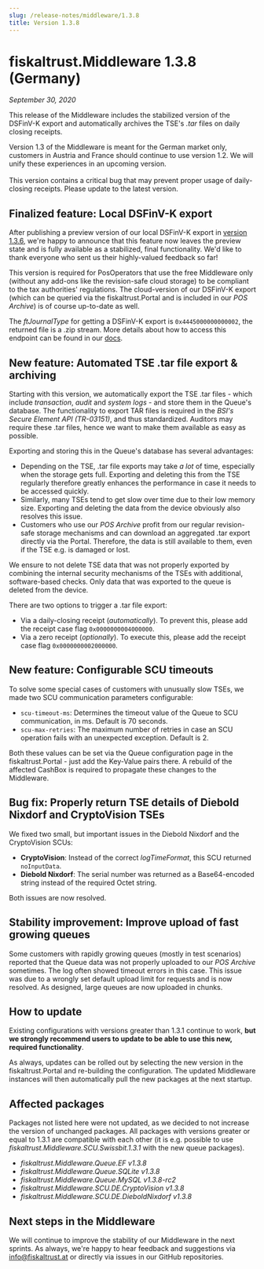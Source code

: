 ```yaml
---
slug: /release-notes/middleware/1.3.8
title: Version 1.3.8
---
```


# fiskaltrust.Middleware 1.3.8 (Germany)
_September 30, 2020_

This release of the Middleware includes the stabilized version of the DSFinV-K export and automatically archives the TSE's _.tar_ files on daily closing receipts. 

<div class="alert alert--warning" role="alert">Version 1.3 of the Middleware is meant for the German market only, customers in Austria and France should continue to use version 1.2. We will unify these experiences in an upcoming version.</div>
<br />
<div class="alert alert--danger" role="alert">This version contains a critical bug that may prevent proper usage of daily-closing receipts. Please update to the latest version.</div>

## Finalized feature: Local DSFinV-K export
After publishing a preview version of our local DSFinV-K export in [version 1.3.6](middleware-1.3.6.md), we're happy to announce that this feature now leaves the preview state and is fully available as a stabilized, final functionality. We'd like to thank everyone who sent us their highly-valued feedback so far!

This version is required for PosOperators that use the free Middleware only (without any add-ons like the revision-safe cloud storage) to be compliant to the tax authorities' regulations. The cloud-version of our DSFinV-K export (which can be queried via the fiskaltrust.Portal and is included in our _POS Archive_) is of course up-to-date as well.

The _ftJournalType_ for getting a DSFinV-K export is `0x4445000000000002`, the returned file is a .zip stream. More details about how to access this endpoint can be found in our [docs](https://docs.fiskaltrust.cloud/doc/interface-doc/doc/general/function-structures/function-structures.html#journal-function).

## New feature: Automated TSE .tar file export & archiving
Starting with this version, we automatically export the TSE .tar files - which include _transaction_, _audit_ and _system logs_ - and store them in the Queue's database. The functionality to export TAR files is required in the _BSI's Secure Element API (TR-03151)_, and thus standardized. Auditors may require these .tar files, hence we want to make them available as easy as possible.

Exporting and storing this in the Queue's database has several advantages:
- Depending on the TSE, .tar file exports may take _a lot_ of time, especially when the storage gets full. Exporting and deleting this from the TSE regularly therefore greatly enhances the performance in case it needs to be accessed quickly.
- Similarly, many TSEs tend to get slow over time due to their low memory size. Exporting and deleting the data from the device obviously also resolves this issue.
- Customers who use our _POS Archive_ profit from our regular revision-safe storage mechanisms and can download an aggregated .tar export directly via the Portal. Therefore, the data is still available to them, even if the TSE e.g. is damaged or lost.

We ensure to not delete TSE data that was not properly exported by combining the internal security mechanisms of the TSEs with additional, software-based checks. Only data that was exported to the queue is deleted from the device.

There are two options to trigger a .tar file export:
- Via a daily-closing receipt (_automatically_). To prevent this, please add the receipt case flag `0x0000000004000000`.
- Via a zero receipt (_optionally_). To execute this, please add the receipt case flag `0x0000000002000000`.

## New feature: Configurable SCU timeouts
To solve some special cases of customers with unusually slow TSEs, we made two SCU communication parameters configurable:
- `scu-timeout-ms`: Determines the timeout value of the Queue to SCU communication, in ms. Default is 70 seconds.
- `scu-max-retries`: The maximum number of retries in case an SCU operation fails with an unexpected exception. Default is 2.

Both these values can be set via the Queue configuration page in the fiskaltrust.Portal - just add the Key-Value pairs there. A rebuild of the affected CashBox is required to propagate these changes to the Middleware.

## Bug fix: Properly return TSE details of Diebold Nixdorf and CryptoVision TSEs
We fixed two small, but important issues in the Diebold Nixdorf and the CryptoVision SCUs:
- **CryptoVision**: Instead of the correct _logTimeFormat_, this SCU returned `noInputData`.
- **Diebold Nixdorf**: The serial number was returned as a Base64-encoded string instead of the required Octet string. 

Both issues are now resolved.

## Stability improvement: Improve upload of fast growing queues
Some customers with rapidly growing queues (mostly in test scenarios) reported that the Queue data was not properly uploaded to our _POS Archive_ sometimes. The log often showed timeout errors in this case. This issue was due to a wrongly set default upload limit for requests and is now resolved. As designed, large queues are now uploaded in chunks.

## How to update
Existing configurations with versions greater than 1.3.1 continue to work, **but we strongly recommend users to update to be able to use this new, required functionality**.

As always, updates can be rolled out by selecting the new version in the fiskaltrust.Portal and re-building the configuration. The updated Middleware instances will then automatically pull the new packages at the next startup.

## Affected packages
Packages not listed here were not updated, as we decided to not increase the version of unchanged packages. All packages with versions greater or equal to 1.3.1 are compatible with each other (it is e.g. possible to use _fiskaltrust.Middleware.SCU.Swissbit.1.3.1_ with the new queue packages).

- _fiskaltrust.Middleware.Queue.EF v1.3.8_
- _fiskaltrust.Middleware.Queue.SQLite v1.3.8_
- _fiskaltrust.Middleware.Queue.MySQL v1.3.8-rc2_
- _fiskaltrust.Middleware.SCU.DE.CryptoVision v1.3.8_
- _fiskaltrust.Middleware.SCU.DE.DieboldNixdorf v1.3.8_

## Next steps in the Middleware
We will continue to improve the stability of our Middleware in the next sprints. As always, we're happy to hear feedback and suggestions via [info@fiskaltrust.at](mailto:info@fiskaltrust.at) or directly via issues in our GitHub repositories.
